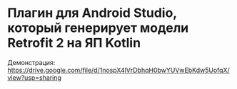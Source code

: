 # Плагин для Android Studio, который генерирует модели Retrofit 2 на ЯП Kotlin
Демонстрация: https://drive.google.com/file/d/1nospX4lVrDbhqH0bwYUVwEbKdw5UofqX/view?usp=sharing
